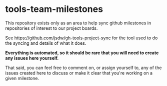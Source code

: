 # tools-team-milestones

This repository exists only as an area to help sync github milestones in repositories of interest to our project boards.

See https://github.com/jsdw/gh-tools-project-sync for the tool used to do the syncing and details of what it does.

**Everything is automated, so it should be rare that you will need to create any issues here yourself.**

That said, you can feel free to comment on, or assign yourself to, any of the issues created here to discuss or make it clear that you're working on a given milestone.
